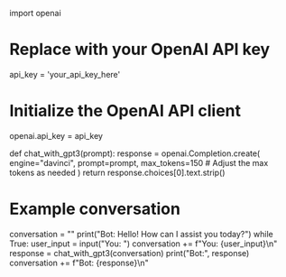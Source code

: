 import openai

# Replace with your OpenAI API key
api_key = 'your_api_key_here'

# Initialize the OpenAI API client
openai.api_key = api_key

def chat_with_gpt3(prompt):
    response = openai.Completion.create(
        engine="davinci",
        prompt=prompt,
        max_tokens=150  # Adjust the max tokens as needed
    )
    return response.choices[0].text.strip()

# Example conversation
conversation = ""
print("Bot: Hello! How can I assist you today?")
while True:
    user_input = input("You: ")
    conversation += f"You: {user_input}\n"
    response = chat_with_gpt3(conversation)
    print("Bot:", response)
    conversation += f"Bot: {response}\n"

